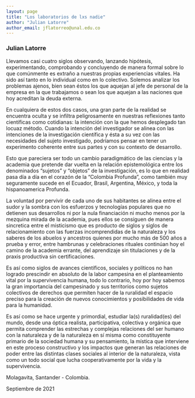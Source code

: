 ```yaml
---
layout: page
title: "Los laboratorios de lxs nadie"
author: "Julian Latorre"
author_email: jflatorreo@unal.edu.co
---
```


### Julian Latorre

[<i class="far fa-envelope"></i>](mailto:jflatorreo@unal.edu.co)

Llevamos casi cuatro siglos observando, lanzando hipótesis, experimentando, comprobando y concluyendo de manera formal sobre lo que comúnmente es extraño a nuestras propias experiencias vitales. Ha sido así tanto en lo individual como en lo colectivo. Solemos analizar los problemas ajenos, bien sean éstos los que aquejan al jefe de personal de la empresa en la que trabajamos o sean los que aquejan a las naciones que hoy acreditan la deuda externa. 

En cualquiera de estos dos casos, una gran parte de la realidad se encuentra oculta y se infiltra peligrosamente en nuestras reflexiones tanto científicas como cotidianas: la intención con la que hemos desplegado tan locuaz método. Cuando la intención del investigador se alinea con las intenciones de la investigación científica y ésta a su vez con las necesidades del sujeto investigado, podríamos pensar en tener un experimento coherente entre sus partes y con su contexto de desarrollo.

Esto que pareciera ser todo un cambio paradigmático de las ciencias y la academia que pretende dar vuelta en la relación epistemológica entre los denominados “sujetos” y “objetos” de la investigación, es lo que en realidad pasa día a día en el corazón de la “Colombia Profunda”, como también muy seguramente sucede en el Ecuador, Brasil, Argentina, México, y toda la hispanoamerica Profunda. 

La voluntad por pervivir de cada uno de sus habitantes se alinea entre el sudor y la sombra con los esfuerzos y tecnologías populares que no detienen sus desarrollos ni por la nula financiación ni mucho menos por la mezquina mirada de la academia, pues ellos se consiguen de manera sincretica entre el misticismo que es producto de siglos y siglos de relacionamiento con las fuerzas incomprendidas de la naturaleza y los saberes de los abuelos y ancestros quienes por mucho más de 500 años a prueba y error, entre hambrunas y celebraciones rituales continúan hoy el camino de la academia errante, del aprendizaje sin titulaciones y de la praxis productiva sin certificaciones. 

Es así como siglos de avances científicos, sociales y políticos no han logrado prescindir en absoluto de la labor campesina en el planteamiento vital por la supervivencia humana, todo lo contrario, hoy por hoy sabemos la gran importancia del campesinado y sus territorios como sujetos colectivos de derechos que permiten hacer de la ruralidad el espacio preciso para la creación de nuevos conocimientos y posibilidades de vida para la humanidad. 

Es así como se hace urgente y primordial, estudiar la(s) ruralidad(es) del mundo, desde una óptica realista, participativa, colectiva y orgánica que permita comprender las estrechas y complejas relaciones del ser humano con la naturaleza y de la naturaleza en sí misma como constituyente primario de la sociedad humana y su pensamiento, la mística que interviene en este proceso constructivo y los impactos que generan las relaciones de poder entre las distintas clases sociales al interior de la naturaleza, vista como un todo social que lucha cooperativamente por la vida y la supervivencia.

Molagavita, Santander - Colombia.

Septiembre de 2021
